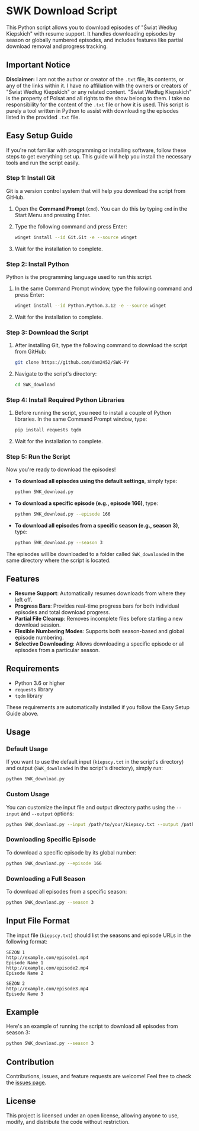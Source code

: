 # SWK Download Script

This Python script allows you to download episodes of "Świat Według Kiepskich" with resume support. It handles downloading episodes by season or globally numbered episodes, and includes features like partial download removal and progress tracking.

## Important Notice

**Disclaimer:** I am not the author or creator of the `.txt` file, its contents, or any of the links within it. I have no affiliation with the owners or creators of "Świat Według Kiepskich" or any related content. "Świat Według Kiepskich" is the property of Polsat and all rights to the show belong to them. I take no responsibility for the content of the `.txt` file or how it is used. This script is purely a tool written in Python to assist with downloading the episodes listed in the provided `.txt` file.

## Easy Setup Guide

If you're not familiar with programming or installing software, follow these steps to get everything set up. This guide will help you install the necessary tools and run the script easily.

### Step 1: Install Git

Git is a version control system that will help you download the script from GitHub.

1. Open the **Command Prompt** (`cmd`). You can do this by typing `cmd` in the Start Menu and pressing Enter.
2. Type the following command and press Enter:

   ```bash
   winget install --id Git.Git -e --source winget
   ```

3. Wait for the installation to complete.

### Step 2: Install Python

Python is the programming language used to run this script.

1. In the same Command Prompt window, type the following command and press Enter:

   ```bash
   winget install --id Python.Python.3.12 -e --source winget
   ```

2. Wait for the installation to complete.

### Step 3: Download the Script

1. After installing Git, type the following command to download the script from GitHub:

   ```bash
   git clone https://github.com/dam2452/SWK-PY
   ```

2. Navigate to the script's directory:

   ```bash
   cd SWK_download
   ```

### Step 4: Install Required Python Libraries

1. Before running the script, you need to install a couple of Python libraries. In the same Command Prompt window, type:

   ```bash
   pip install requests tqdm
   ```

2. Wait for the installation to complete.

### Step 5: Run the Script

Now you're ready to download the episodes!

- **To download all episodes using the default settings**, simply type:

  ```bash
  python SWK_download.py
  ```

- **To download a specific episode (e.g., episode 166)**, type:

  ```bash
  python SWK_download.py --episode 166
  ```

- **To download all episodes from a specific season (e.g., season 3)**, type:

  ```bash
  python SWK_download.py --season 3
  ```

The episodes will be downloaded to a folder called `SWK_downloaded` in the same directory where the script is located.

## Features

- **Resume Support**: Automatically resumes downloads from where they left off.
- **Progress Bars**: Provides real-time progress bars for both individual episodes and total download progress.
- **Partial File Cleanup**: Removes incomplete files before starting a new download session.
- **Flexible Numbering Modes**: Supports both season-based and global episode numbering.
- **Selective Downloading**: Allows downloading a specific episode or all episodes from a particular season.

## Requirements

- Python 3.6 or higher
- `requests` library
- `tqdm` library

These requirements are automatically installed if you follow the Easy Setup Guide above.

## Usage

### Default Usage

If you want to use the default input (`kiepscy.txt` in the script's directory) and output (`SWK_downloaded` in the script's directory), simply run:

```bash
python SWK_download.py
```

### Custom Usage

You can customize the input file and output directory paths using the `--input` and `--output` options:

```bash
python SWK_download.py --input /path/to/your/kiepscy.txt --output /path/to/output/directory
```

### Downloading Specific Episode

To download a specific episode by its global number:

```bash
python SWK_download.py --episode 166
```

### Downloading a Full Season

To download all episodes from a specific season:

```bash
python SWK_download.py --season 3
```

## Input File Format

The input file (`kiepscy.txt`) should list the seasons and episode URLs in the following format:

```plaintext
SEZON 1
http://example.com/episode1.mp4
Episode Name 1
http://example.com/episode2.mp4
Episode Name 2

SEZON 2
http://example.com/episode3.mp4
Episode Name 3
```

## Example

Here's an example of running the script to download all episodes from season 3:

```bash
python SWK_download.py --season 3
```

## Contribution

Contributions, issues, and feature requests are welcome! Feel free to check the [issues page](https://github.com/yourusername/SWK_download/issues).

## License

This project is licensed under an open license, allowing anyone to use, modify, and distribute the code without restriction.
